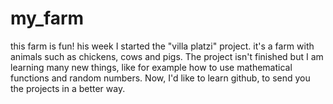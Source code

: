 # my_farm
this farm is fun!
his week I started the "villa platzi" project. it's a farm with  animals such as  chickens, cows and pigs. 
The project isn't finished but I am learning many new things, like for example how  to use mathematical functions and random numbers. 
Now, I'd like to learn github, to send you the projects in a better way.

